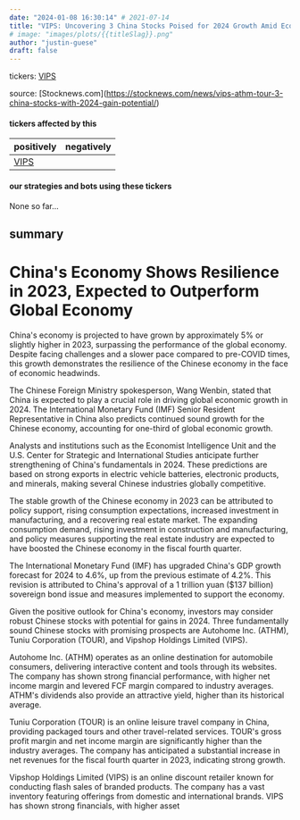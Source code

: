 ```yaml
---
date: "2024-01-08 16:30:14" # 2021-07-14
title: "VIPS: Uncovering 3 China Stocks Poised for 2024 Growth Amid Economic Resilience"
# image: "images/plots/{{titleSlag}}.png"
author: "justin-guese"
draft: false
---
```

tickers: <a href='https://finance.yahoo.com/quote/VIPS' target='_blank'>VIPS</a> 

source: [Stocknews.com](<a href='https://stocknews.com/news/vips-athm-tour-3-china-stocks-with-2024-gain-potential/' target='_blank'>https://stocknews.com/news/vips-athm-tour-3-china-stocks-with-2024-gain-potential/</a>)

#### tickers affected by this

| positively | negatively |
|------------|------------
| <a href='https://finance.yahoo.com/quote/VIPS' target='_blank'>VIPS</a> |  |

#### our strategies and bots using these tickers

None so far...

## summary

# China's Economy Shows Resilience in 2023, Expected to Outperform Global Economy

China's economy is projected to have grown by approximately 5% or slightly higher in 2023, surpassing the performance of the global economy. Despite facing challenges and a slower pace compared to pre-COVID times, this growth demonstrates the resilience of the Chinese economy in the face of economic headwinds.

The Chinese Foreign Ministry spokesperson, Wang Wenbin, stated that China is expected to play a crucial role in driving global economic growth in 2024. The International Monetary Fund (IMF) Senior Resident Representative in China also predicts continued sound growth for the Chinese economy, accounting for one-third of global economic growth.

Analysts and institutions such as the Economist Intelligence Unit and the U.S. Center for Strategic and International Studies anticipate further strengthening of China's fundamentals in 2024. These predictions are based on strong exports in electric vehicle batteries, electronic products, and minerals, making several Chinese industries globally competitive.

The stable growth of the Chinese economy in 2023 can be attributed to policy support, rising consumption expectations, increased investment in manufacturing, and a recovering real estate market. The expanding consumption demand, rising investment in construction and manufacturing, and policy measures supporting the real estate industry are expected to have boosted the Chinese economy in the fiscal fourth quarter.

The International Monetary Fund (IMF) has upgraded China's GDP growth forecast for 2024 to 4.6%, up from the previous estimate of 4.2%. This revision is attributed to China's approval of a 1 trillion yuan ($137 billion) sovereign bond issue and measures implemented to support the economy.

Given the positive outlook for China's economy, investors may consider robust Chinese stocks with potential for gains in 2024. Three fundamentally sound Chinese stocks with promising prospects are Autohome Inc. (ATHM), Tuniu Corporation (TOUR), and Vipshop Holdings Limited (VIPS).

Autohome Inc. (ATHM) operates as an online destination for automobile consumers, delivering interactive content and tools through its websites. The company has shown strong financial performance, with higher net income margin and levered FCF margin compared to industry averages. ATHM's dividends also provide an attractive yield, higher than its historical average.

Tuniu Corporation (TOUR) is an online leisure travel company in China, providing packaged tours and other travel-related services. TOUR's gross profit margin and net income margin are significantly higher than the industry averages. The company has anticipated a substantial increase in net revenues for the fiscal fourth quarter in 2023, indicating strong growth.

Vipshop Holdings Limited (VIPS) is an online discount retailer known for conducting flash sales of branded products. The company has a vast inventory featuring offerings from domestic and international brands. VIPS has shown strong financials, with higher asset